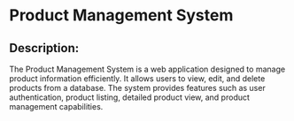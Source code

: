 # Product Management System

## Description:
The Product Management System is a web application designed to manage product information efficiently. It allows users to view, edit, and delete products from a database. The system provides features such as user authentication, product listing, detailed product view, and product management capabilities.
